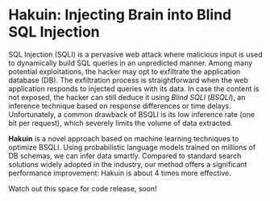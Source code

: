 # Hakuin: Injecting Brain into Blind SQL Injection

SQL Injection (SQLI) is a pervasive web attack where malicious input is used to dynamically build SQL queries in an unpredicted manner. Among many potential exploitations, the hacker may opt to exfiltrate the application database (DB). The exfiltration process is straightforward when the web application responds to injected queries with its data. In case the content is not exposed, the hacker can still deduce it using *Blind SQLI* (*BSQLI*), an inference technique based on response differences or time delays. Unfortunately, a common drawback of BSQLI is its low inference rate (one bit per request), which severely limits the volume of data extracted.

**Hakuin** is a novel approach based on machine learning techniques to optimize BSQLI. Using probabilistic language models trained on millions of DB schemas, we can infer data smartly. Compared to standard search solutions widely adopted in the industry, our method offers a significant performance improvement: Hakuin is about 4 times more effective.

Watch out this space for code release, soon!
